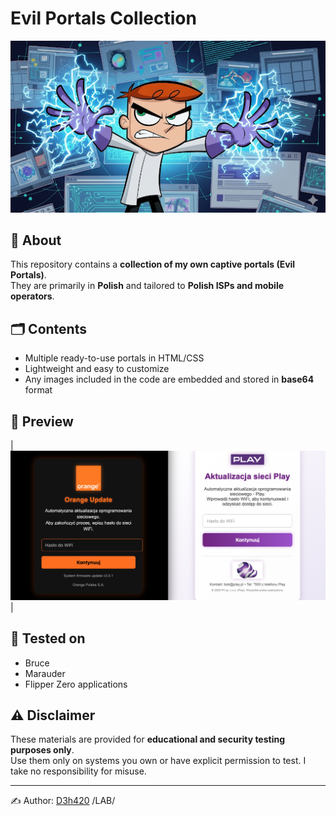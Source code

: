 # Evil Portals Collection
![Project Banner](img/top.png)

## 📖 About
This repository contains a **collection of my own captive portals (Evil Portals)**.  
They are primarily in **Polish** and tailored to **Polish ISPs and mobile operators**.

## 🗂 Contents
- Multiple ready-to-use portals in HTML/CSS  
- Lightweight and easy to customize  
- Any images included in the code are embedded and stored in **base64** format

## 📸 Preview

| ![](img/prev.png) |

## 🧪 Tested on
- Bruce  
- Marauder  
- Flipper Zero applications

## ⚠️ Disclaimer
These materials are provided for **educational and security testing purposes only**.  
Use them only on systems you own or have explicit permission to test. I take no responsibility for misuse.

---
✍️ Author: [D3h420](https://github.com/D3h420) /LAB/

